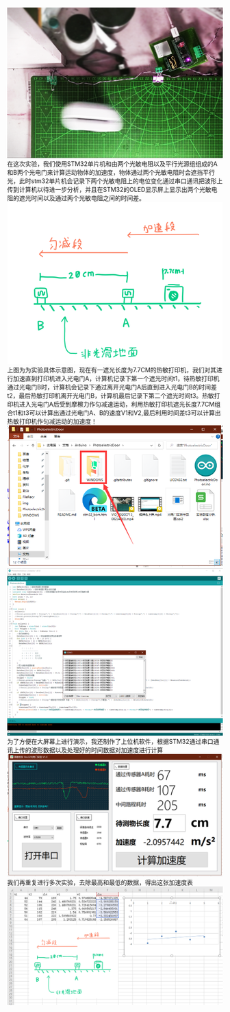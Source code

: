 ![](./WINDOWS/img/5.png)
在这次实验，我们使用STM32单片机和由两个光敏电阻以及平行光源组组成的A和B两个光电门来计算运动物体的加速度，物体通过两个光敏电阻时会遮挡平行光，此时stm32单片机会记录下两个光敏电阻上的电位变化通过串口通讯把波形上传到计算机以待进一步分析，并且在STM32的OLED显示屏上显示出两个光敏电阻的遮光时间以及通过两个光敏电阻之间的时间差。
![](./WINDOWS/img/4.png)
上图为为实验具体示意图，现在有一遮光长度为7.7CM的热敏打印机，我们对其进行加速直到打印机进入光电门A，计算机记录下第一个遮光时间t1，待热敏打印机通过光电门B时，计算机会记录下通过离开光电门A后直到进入光电门B的时间差t2，最后热敏打印机离开光电门B，计算机最后记录下第二个遮光时间t3。热敏打印机进入光电门A后受到摩檫力作匀减速运动，利用热敏打印机遮光长度7.7CM组合t1和t3可以计算出通过光电门A、B的速度V1和V2,最后利用时间差t3可以计算出热敏打印机作匀减运动的加速度！
![](./WINDOWS/img/7.png)
![](./WINDOWS/img/3.png)
为了方便在大屏幕上进行演示，我还制作了上位机软件，根据STM32通过串口通讯上传的波形数据以及处理好的时间数据对加速度进行计算
![](./WINDOWS/img/1.png)
我们再重复进行多次实验，去除最高和最低的数据，得出这张加速度表
![](./WINDOWS/img/6.png)